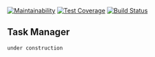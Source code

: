 [![Maintainability](https://api.codeclimate.com/v1/badges/0c78ab0b994b9a2b2b62/maintainability)](https://codeclimate.com/github/VladVes/project-lvl4-s131/maintainability)
[![Test Coverage](https://api.codeclimate.com/v1/badges/0c78ab0b994b9a2b2b62/test_coverage)](https://codeclimate.com/github/VladVes/project-lvl4-s131/test_coverage)
[![Build Status](https://travis-ci.org/VladVes/project-lvl4-s131.svg?branch=master)](https://travis-ci.org/VladVes/project-lvl4-s131)  

## Task Manager
```
under construction
```
